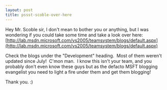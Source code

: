 ```yaml
---
layout: post
title: pssst-scoble-over-here
---
```

Hey Mr. Scoble sir, I don't mean to bother you or anything, but I was
wondering if you could take some time and take a look over here:
[http://lab.msdn.microsoft.com/vs2005/teamsystem/blogs/default.aspx](http://lab.msdn.microsoft.com/vs2005/teamsystem/blogs/default.aspx)

Check the blogs under the "Development" heading.  Most of them weren't
updated since July!  C'mon man.  I know this isn't your team, and you
probably don't even know these guys but as the defacto MSFT blogging
evangelist you need to light a fire under them and get them blogging!

Thank you. :)
